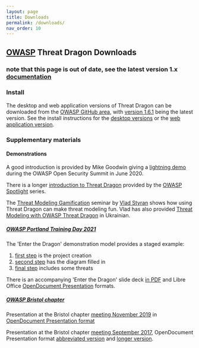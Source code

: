 ```yaml
---
layout: page
title: Downloads
permalink: /downloads/
nav_order: 10
---
```


## [OWASP](https://www.owasp.org) Threat Dragon Downloads

### note that this page is out of date, see the latest version 1.x [documentation][docsv1]

### Install
The desktop and web application versions of Threat Dragon can be downloaded from the
[OWASP GitHub area](https://github.com/OWASP/threat-dragon/releases),
with [version 1.6.1][releases] being the latest version.
See the install instructions for the [desktop versions](/install-desktop/)
or the [web application version](/install-webapp/).

### Supplementary materials

#### Demonstrations
A good introduction is provided by Mike Goodwin giving a
[lightning demo](https://youtu.be/n6JGcZGFq5o) during the OWASP Open Security Summit in June 2020.

There is a longer [introduction  to Threat Dragon](https://www.youtube.com/watch?v=hUOAoc6QGJo) provided by
the [OWASP Spotlight](https://www.youtube.com/playlist?list=PLUKo5k_oSrfOTl27gUmk2o-NBKvkTGw0T) series.

The [Threat Modeling Gamification](https://www.youtube.com/watch?v=u2tmLrwv-nc) seminar
by [Vlad Styran](mailto:vlad.styran@owasp.org) shows how using Threat Dragon can make threat modeling fun.
Vlad has also provided [Threat Modeling with OWASP Threat Dragon](https://www.youtube.com/watch?v=ebTyyZuIgqI)
in Ukrainian.

##### [OWASP Portland Training Day 2021](https://owasp.org/www-revent-portland-training-day/)
The 'Enter the Dragon' demonstration model provides a staged example:

1. [first step](/public/downloads/enter-the-dragon-1.json) is the project creation
2. [second step](/public/downloads/enter-the-dragon-2.json) has the diagram filled in
3. [final step](/public/downloads/enter-the-dragon-3.json) includes some threats

There is an accompanying 'Enter the Dragon' slide deck [in PDF](/public/downloads/enter-the-dragon.pdf)
and Libre Office [OpenDocument Presentation](/public/downloads/enter-the-dragon.odp) formats.

##### [OWASP Bristol chapter](https://owasp.org/www-chapter-bristol-uk/)
Presentation at the Bristol chapter [meeting November 2019](https://www.meetup.com/OWASP-Bristol/events/261525682/)
in [OpenDocument Presentation format](/public/downloads/OWASP_threat_dragon.odp)

Presentation at the Bristol chapter [meeting September 2017](https://www.meetup.com/OWASP-Bristol/events/240114497/),
OpenDocument Presentation format 
[abbreviated version](/public/downloads/OWASP_introduction_threat_modeling_short.odp)
and [longer version](/public/downloads/OWASP_introduction_threat_modeling.odp).

[docsv1]: https://owasp.org/www-project-threat-dragon/docs-1/
[releases]: https://github.com/OWASP/threat-dragon/releases/tag/v1.6.1
